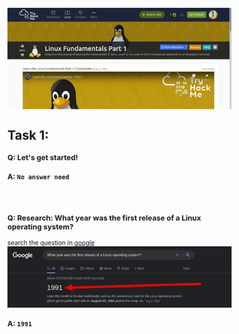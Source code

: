 ![linux](images/fundamentals-part-1.png)

**<h1>Task 1:</h1>**

<h3>Q: Let's get started!</h3>

### A: `No answer need`
<br/>
<br/>
<h3>Q: Research: What year was the first release of a Linux operating system?</h3>

search the question in [google](https://www.google.com)
<br/>
![1991](images/1991.png)

### A: `1991`